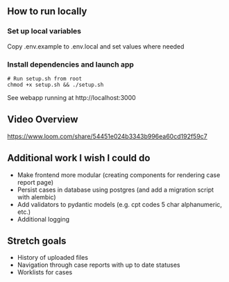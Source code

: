 ## How to run locally

### Set up local variables

Copy .env.example to .env.local and set values where needed

### Install dependencies and launch app
```
# Run setup.sh from root
chmod +x setup.sh && ./setup.sh
```
See webapp running at http://localhost:3000

## Video Overview
https://www.loom.com/share/54451e024b3343b996ea60cd192f59c7

## Additional work I wish I could do
- Make frontend more modular (creating components for rendering case report page)
- Persist cases in database using postgres (and add a migration script with alembic)
- Add validators to pydantic models (e.g. cpt codes 5 char alphanumeric, etc.)
- Additional logging

## Stretch goals
- History of uploaded files
- Navigation through case reports with up to date statuses
- Worklists for cases
